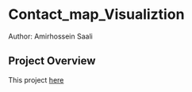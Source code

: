 # Contact_map_Visualiztion


Author: Amirhossein Saali


## Project Overview

This project [here](https://github.com/Amirsaali/Protein_Contact_Map_Lammps_trajectory_file)
